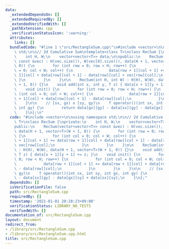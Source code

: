 ```yaml
---
data:
  _extendedDependsOn: []
  _extendedRequiredBy: []
  _extendedVerifiedWith: []
  _pathExtension: cpp
  _verificationStatusIcon: ':warning:'
  attributes:
    links: []
  bundledCode: "#line 1 \"src/RectangleSum.cpp\"\n#include <vector>\n\nusing namespace\
    \ std;\n\n// 2d Cumulative Sum\ntemplate<class T>\nclass RecSum {\nprivate:\n\
    \    int H, W;\n    vector<vector<T>> data;\n\npublic:\n    RecSum(vector<vector<T>>\
    \ const &vec) : H(vec.size()), W(vec[0].size()), data(H + 1, vector<T>(W + 1,\
    \ 0)) {\n        for (int row = 0; row < H; row++) {\n            for (int col\
    \ = 0; col < W; col++) {\n                data[row + 1][col + 1] += data[row +\
    \ 1][col] + data[row][col + 1] - data[row][col] + vec[row][col];\n           \
    \ }\n        }\n    }\n\n    RecSum(int H, int W) : H(H), W(W), data(H + 1, vector<T>(W\
    \ + 1, 0)) {}\n    void add(int x, int y, T z) { data[x + 1][y + 1] += z; }\n\
    \    void init() {\n        for (int row = 0; row < H; row++) {\n            for\
    \ (int col = 0; col < W; col++) {\n                data[row + 1][col + 1] += data[row\
    \ + 1][col] + data[row][col + 1] - data[row][col];\n            }\n        }\n\
    \    }\n\n    // [sx, gx) x [sy, gy)\n    T operator()(int sx, int sy, int gx,\
    \ int gy) {\n        return data[gx][gy] - data[sx][gy] - data[gx][sy] + data[sx][sy];\n\
    \    }\n};\n"
  code: "#include <vector>\n\nusing namespace std;\n\n// 2d Cumulative Sum\ntemplate<class\
    \ T>\nclass RecSum {\nprivate:\n    int H, W;\n    vector<vector<T>> data;\n\n\
    public:\n    RecSum(vector<vector<T>> const &vec) : H(vec.size()), W(vec[0].size()),\
    \ data(H + 1, vector<T>(W + 1, 0)) {\n        for (int row = 0; row < H; row++)\
    \ {\n            for (int col = 0; col < W; col++) {\n                data[row\
    \ + 1][col + 1] += data[row + 1][col] + data[row][col + 1] - data[row][col] +\
    \ vec[row][col];\n            }\n        }\n    }\n\n    RecSum(int H, int W)\
    \ : H(H), W(W), data(H + 1, vector<T>(W + 1, 0)) {}\n    void add(int x, int y,\
    \ T z) { data[x + 1][y + 1] += z; }\n    void init() {\n        for (int row =\
    \ 0; row < H; row++) {\n            for (int col = 0; col < W; col++) {\n    \
    \            data[row + 1][col + 1] += data[row + 1][col] + data[row][col + 1]\
    \ - data[row][col];\n            }\n        }\n    }\n\n    // [sx, gx) x [sy,\
    \ gy)\n    T operator()(int sx, int sy, int gx, int gy) {\n        return data[gx][gy]\
    \ - data[sx][gy] - data[gx][sy] + data[sx][sy];\n    }\n};"
  dependsOn: []
  isVerificationFile: false
  path: src/RectangleSum.cpp
  requiredBy: []
  timestamp: '2021-01-01 20:28:23+09:00'
  verificationStatus: LIBRARY_NO_TESTS
  verifiedWith: []
documentation_of: src/RectangleSum.cpp
layout: document
redirect_from:
- /library/src/RectangleSum.cpp
- /library/src/RectangleSum.cpp.html
title: src/RectangleSum.cpp
---
```

